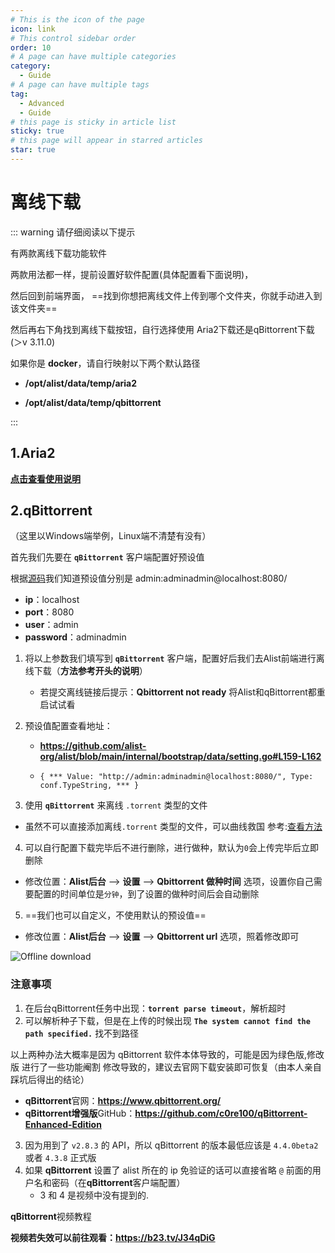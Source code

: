 ```yaml
---
# This is the icon of the page
icon: link
# This control sidebar order
order: 10
# A page can have multiple categories
category:
  - Guide
# A page can have multiple tags
tag:
  - Advanced
  - Guide
# this page is sticky in article list
sticky: true
# this page will appear in starred articles
star: true
---
```


# 离线下载


::: warning  请仔细阅读以下提示

有两款离线下载功能软件  

两款用法都一样，提前设置好软件配置(具体配置看下面说明)，

然后回到前端界面， ==找到你想把离线文件上传到哪个文件夹，你就手动进入到该文件夹== 

然后再右下角找到离线下载按钮，自行选择使用 Aria2下载还是qBittorrent下载(＞v 3.11.0)



如果你是 **docker**，请自行映射以下两个默认路径

- **/opt/alist/data/temp/aria2**

- **/opt/alist/data/temp/qbittorrent**

:::

## 1.Aria2

[**点击查看使用说明**](../../config/other.md)

## 2.qBittorrent

（这里以Windows端举例，Linux端不清楚有没有）

首先我们先要在 **`qBittorrent`** 客户端配置好预设值

根据[源码](https://github.com/alist-org/alist/blob/main/internal/bootstrap/data/setting.go#L159-L162)我们知道预设值分别是 admin:adminadmin@localhost:8080/

- **ip**：localhost
- **port**：8080
- **user**：admin
- **password**：adminadmin

1. 将以上参数我们填写到 **`qBittorrent`** 客户端，配置好后我们去Alist前端进行离线下载（**方法参考开头的说明**）
   - 若提交离线链接后提示：**Qbittorrent not ready** 将Alist和qBittorrent都重启试试看


2. 预设值配置查看地址：
   - **https://github.com/alist-org/alist/blob/main/internal/bootstrap/data/setting.go#L159-L162**

   - ```{ *** Value: "http://admin:adminadmin@localhost:8080/", Type: conf.TypeString, *** } ```


3.  使用 **`qBittorrent`** 来离线 `.torrent` 类型的文件
   - 虽然不可以直接添加离线`.torrent` 类型的文件，可以曲线救国 参考:[查看方法](https://github.com/alist-org/alist/issues/2459#issuecomment-1354870010)

4.  可以自行配置下载完毕后不进行删除，进行做种，默认为`0`会上传完毕后立即删除
   - 修改位置：**Alist后台** --> **设置** --> **Qbittorrent 做种时间** 选项，设置你自己需要配置的时间单位是`分钟`，到了设置的做种时间后会自动删除

5.  ==我们也可以自定义，不使用默认的预设值==
   - 修改位置：**Alist后台** --> **设置** --> **Qbittorrent url** 选项，照着修改即可

![Offline download](/img/advanced/offline-download.png)



### 注意事项

1. 在后台qBittorrent任务中出现：**`torrent parse timeout`**，解析超时
2. 可以解析种子下载，但是在上传的时候出现 **`The system cannot find the path specified.`** 找不到路径

以上两种办法大概率是因为 qBittorrent 软件本体导致的，可能是因为绿色版,修改版 进行了一些功能阉割 修改导致的，建议去官网下载安装即可恢复（由本人亲自踩坑后得出的结论）

- **qBittorrent**官网：**https://www.qbittorrent.org/**
- **qBittorrent增强版**GitHub：**https://github.com/c0re100/qBittorrent-Enhanced-Edition**

3. 因为用到了 `v2.8.3` 的 API，所以 qBittorrent 的版本最低应该是 `4.4.0beta2` 或者 `4.3.8` 正式版
4. 如果 **qBittorrent** 设置了 alist 所在的 ip 免验证的话可以直接省略 `@` 前面的用户名和密码（在**qBittorrent**客户端配置）
   - 3 和 4 是视频中没有提到的.



**qBittorrent**视频教程

<ArtPlayer 
  src="https://hub.onmicrosoft.cn/public/video/wechat?wxv=wxv_2804817007920660481&hd=2&raw=true" 
  poster="/img/advanced/qbittorrent.png"
/>

**视频若失效可以前往观看：https://b23.tv/J34qDiG**
